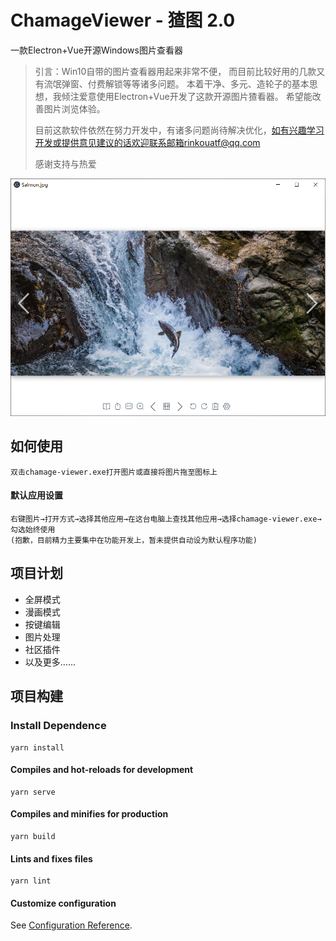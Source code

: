 # ChamageViewer - 猹图 2.0
一款Electron+Vue开源Windows图片查看器

> 引言：Win10自带的图片查看器用起来非常不便， 而目前比较好用的几款又有流氓弹窗、付费解锁等等诸多问题。
> 本着干净、多元、造轮子的基本思想，我倾注爱意使用Electron+Vue开发了这款开源图片猹看器。
> 希望能改善图片浏览体验。
> 
> 目前这款软件依然在努力开发中，有诸多问题尚待解决优化，如有兴趣学习开发或提供意见建议的话欢迎联系邮箱rinkouatf@qq.com
> 
> 感谢支持与热爱


![图片展示](./img/showcase.png)

## 如何使用
```
双击chamage-viewer.exe打开图片或直接将图片拖至图标上
```
#### 默认应用设置
```
右键图片→打开方式→选择其他应用→在这台电脑上查找其他应用→选择chamage-viewer.exe→勾选始终使用
(抱歉，目前精力主要集中在功能开发上，暂未提供自动设为默认程序功能)
```

## 项目计划
+ 全屏模式
+ 漫画模式
+ 按键编辑
+ 图片处理
+ 社区插件
+ 以及更多……

## 项目构建

### Install Dependence
```
yarn install
```

#### Compiles and hot-reloads for development
```
yarn serve
```

#### Compiles and minifies for production
```
yarn build
```

#### Lints and fixes files
```
yarn lint
```

#### Customize configuration
See [Configuration Reference](https://cli.vuejs.org/config/).
